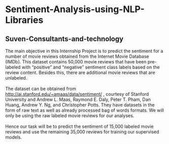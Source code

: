 # Sentiment-Analysis-using-NLP-Libraries
## Suven-Consultants-and-technology
The main objective in this Internship Project is to predict the sentiment for a number of movie
reviews obtained from the Internet Movie Database (IMDb). This dataset contains 50,000
movie reviews that have been pre-labeled with “positive” and “negative” sentiment class labels
based on the review content. Besides this, there are additional movie reviews that are
unlabeled.<br />\
The dataset can be obtained from http://ai.stanford.edu/~amaas/data/sentiment/ ,
courtesy of Stanford University and Andrew L. Maas, Raymond E. Daly, Peter T. Pham, Dan
Huang, Andrew Y. Ng, and Christopher Potts. They have datasets in the form of raw text as well
as already processed bag of words formats. We will only be using the raw labeled movie
reviews for our analyses.<br />\
Hence our task will be to predict the sentiment of 15,000 labeled movie reviews and use the
remaining 35,000 reviews for training our supervised models.
